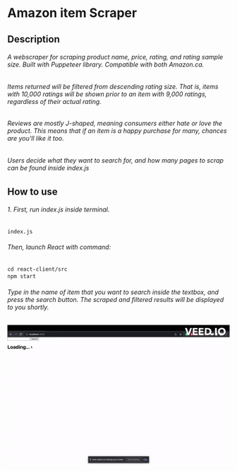 # Amazon item Scraper


## Description
###### A webscraper for scraping product name, price, rating, and rating sample size. Built with Puppeteer library. Compatible with both Amazon.ca.

###### Items returned will be filtered from descending rating size. That is, items with 10,000 ratings will be shown prior to an item with 9,000 ratings, regardless of their actual rating.

###### Reviews are mostly J-shaped, meaning consumers either *hate* or *love* the product. This means that if an item is a happy purchase for many, chances are you'll like it too.

###### Users decide what they want to search for, and how many pages to scrap can be found inside index.js

## How to use
###### 1. First, run index.js inside terminal. 
```
index.js
```
###### Then, launch React with command: 
```
cd react-client/src
npm start
```
###### Type in the name of item that you want to search inside the textbox, and press the search button. The scraped and filtered results will be displayed to you shortly.

![](demo.gif)
